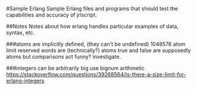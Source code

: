 #Sample Erlang
Sample Erlang files and programs that should test the capabilities and accuracy of jrlscript.

##Notes
Notes about how erlang handles particular examples of data, syntax, etc.

###atoms
	are implicitly defined, (they can't be undefined)
	1048576 atom limit
	reserved words are (technically?) atoms
	true and false are supposedly atoms but comparisons act funny? investigate.

###integers
	can be arbitrarily big
	use bignum arithmetic
	https://stackoverflow.com/questions/39268564/is-there-a-size-limit-for-erlang-integers